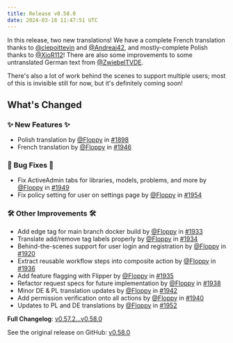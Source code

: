 ```yaml
---
title: Release v0.58.0
date: 2024-03-18 11:47:51 UTC
---
```

In this release, two new translations! We have a complete French translation thanks to [@clepoittevin](https://github.com/clepoittevin) and [@Andreaj42](https://github.com/Andreaj42), and mostly-complete Polish thanks to [@XioR112](https://github.com/XioR112)! There are also some improvements to some untranslated German text from [@ZwiebelTVDE](https://github.com/ZwiebelTVDE).

There's also a lot of work behind the scenes to support multiple users; most of this is invisible still for now, but it's definitely coming soon!

## What's Changed
### ✨ New Features ✨
* Polish translation by [@Floppy](https://github.com/Floppy) in [#1898](https://github.com/manyfold3d/manyfold/pull/1898)
* French translation by [@Floppy](https://github.com/Floppy) in [#1946](https://github.com/manyfold3d/manyfold/pull/1946)
### 🐛 Bug Fixes 🐛
* Fix ActiveAdmin tabs for libraries, models, problems, and more by [@Floppy](https://github.com/Floppy) in [#1949](https://github.com/manyfold3d/manyfold/pull/1949)
* Fix policy setting for user on settings page by [@Floppy](https://github.com/Floppy) in [#1954](https://github.com/manyfold3d/manyfold/pull/1954)
### 🛠️ Other Improvements 🛠️
* Add edge tag for main branch docker build by [@Floppy](https://github.com/Floppy) in [#1933](https://github.com/manyfold3d/manyfold/pull/1933)
* Translate add/remove tag labels properly by [@Floppy](https://github.com/Floppy) in [#1934](https://github.com/manyfold3d/manyfold/pull/1934)
* Behind-the-scenes support for user login and registration by [@Floppy](https://github.com/Floppy) in [#1920](https://github.com/manyfold3d/manyfold/pull/1920)
* Extract reusable workflow steps into composite action by [@Floppy](https://github.com/Floppy) in [#1936](https://github.com/manyfold3d/manyfold/pull/1936)
* Add feature flagging with Flipper by [@Floppy](https://github.com/Floppy) in [#1935](https://github.com/manyfold3d/manyfold/pull/1935)
* Refactor request specs for future implementation by [@Floppy](https://github.com/Floppy) in [#1938](https://github.com/manyfold3d/manyfold/pull/1938)
* Minor DE & PL translation updates by [@Floppy](https://github.com/Floppy) in [#1942](https://github.com/manyfold3d/manyfold/pull/1942)
* Add permission verification onto all actions by [@Floppy](https://github.com/Floppy) in [#1940](https://github.com/manyfold3d/manyfold/pull/1940)
* Updates to PL and DE translations by [@Floppy](https://github.com/Floppy) in [#1952](https://github.com/manyfold3d/manyfold/pull/1952)

**Full Changelog**: [v0.57.2...v0.58.0](https://github.com/manyfold3d/manyfold/compare/v0.57.2...v0.58.0)

See the original release on GitHub: [v0.58.0](https://github.com/manyfold3d/manyfold/releases/tag/v0.58.0)
